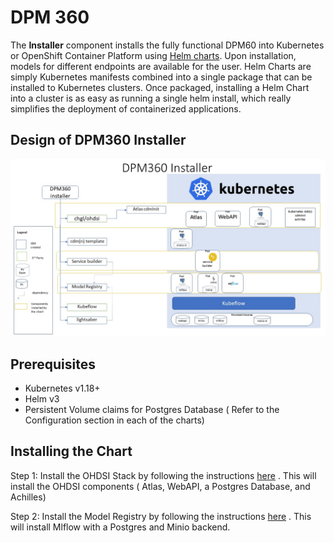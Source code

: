 # DPM 360

The **Installer** component installs the fully functional DPM60 into Kubernetes or OpenShift Container Platform using [Helm charts](https://helm.sh/). Upon installation, models for different endpoints are available for the user. Helm Charts are simply Kubernetes manifests combined into a single package that can be installed to Kubernetes clusters. Once packaged, installing a Helm Chart into a cluster is as easy as running a single helm install, which really simplifies the deployment of containerized applications.

## Design of DPM360 Installer

![architecture](installer-design.jpg)

## Prerequisites

* Kubernetes v1.18+
* Helm v3
* Persistent Volume claims for Postgres Database ( Refer to the Configuration section in each of the charts)

## Installing the Chart

Step 1:  Install the OHDSI Stack by following the instructions [here](https://github.ibm.com/IBM-Research-AI/dpm360/tree/master/installer/ohdsi-stack) .  This will install the OHDSI components ( Atlas, WebAPI, a Postgres Database, and Achilles)

Step 2: Install the Model Registry by following the instructions [here](https://github.ibm.com/IBM-Research-AI/dpm360/tree/master/installer/model-registry) .  This will install Mlflow with a Postgres and Minio backend.
